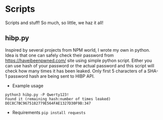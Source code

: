 # Scripts
Scripts and stuff! So much, so little, we haz it all!

## hibp.py
Inspired by several projects from NPM world, I wrote my own in python.
Idea is that one can safely check their password from https://haveibeenpwned.com/ site using simple python script. Either you can use hash of your password or the actual password and this script will check how many times it has been leaked. Only first 5 characters of a SHA-1 password hash are being sent to HIBP API.

* Example usage
```
python3 hibp.py -P Qwerty123!
Found it (remaining hash:number of times leaked)
DEC8C7BC9675182779E564FAE1327D30F9B:347
```

* Requirements
`pip install requests`
